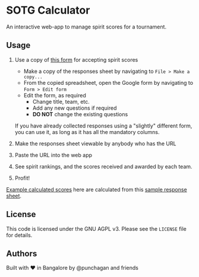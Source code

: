# SOTG Calculator

An interactive web-app to manage spirit scores for a tournament.

## Usage

1. Use a copy of [this form](https://docs.google.com/spreadsheets/d/1q3Zr1IbbL6r87UpGkQ-D9hyJtw6cP8GlVLVRvFkVACU/edit#gid=1141649430 "form template") for accepting spirit scores
   - Make a copy of the responses sheet by navigating to `File > Make a copy...`
   - From the copied spreadsheet, open the Google form by navigating to `Form > Edit form`
   - Edit the form, as required
     - Change title, team, etc.
     - Add any new questions if required
     - **DO NOT** change the existing questions

   If you have already collected responses using a "slightly" different form,
   you can use it, as long as it has all the mandatory columns.
1. Make the responses sheet viewable by anybody who has the URL
1. Paste the URL into the web app
1. See spirit rankings, and the scores received and awarded by each team.
1. Profit!

[Example calculated scores](https://sotg-calculator.herokuapp.com/?url=https%3A%2F%2Fdocs.google.com%2Fspreadsheets%2Fd%2F10uHbqsqrFV_5eFdpPi4ybHeKnzEzpNe1uq6LlCR8hwU) here are calculated from this [sample response sheet](https://docs.google.com/spreadsheets/d/10uHbqsqrFV_5eFdpPi4ybHeKnzEzpNe1uq6LlCR8hwU/edit#gid=1141649430).

## License

This code is licensed under the GNU AGPL v3. Please see the `LICENSE` file for
details.

## Authors

Built with :heart: in Bangalore by @punchagan and friends
